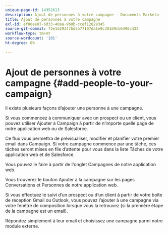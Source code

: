 ```yaml
---
unique-page-id: 14352613
description: Ajout de personnes à votre campagne - Documents Marketo - Documentation du produit
title: Ajout de personnes à votre campagne
exl-id: ef88ee07-6d33-40aa-9b0b-ccef12829345
source-git-commit: 72e1d29347bd5b77107da1e9c30169cb6490c432
workflow-type: tm+mt
source-wordcount: '181'
ht-degree: 0%

---
```


# Ajout de personnes à votre campagne {#add-people-to-your-campaign}

Il existe plusieurs façons d’ajouter une personne à une campagne.

Si vous commencez à communiquer avec un prospect ou un client, vous pouvez utiliser Ajouter à Campaign à partir de n’importe quelle page de notre application web ou de Salesforce.

Ce flux vous permettra de prévisualiser, modifier et planifier votre premier email dans Campaign. Si votre campagne commence par une tâche, ces tâches seront mises en file d’attente pour vous dans la liste Tâches de votre application web et de Salesforce.

Vous pouvez le faire à partir de l&#39;onglet Campagnes de notre application web.

Vous trouverez le bouton Ajouter à la campagne sur les pages Conversations et Personnes de notre application web.

Si vous effectuez le suivi d’un prospect ou d’un client à partir de votre boîte de réception Gmail ou Outlook, vous pouvez l’ajouter à une campagne via votre fenêtre de composition lorsque vous la retrouvez (si la première étape de la campagne est un email).

Répondez simplement à leur email et choisissez une campagne parmi notre module externe.
